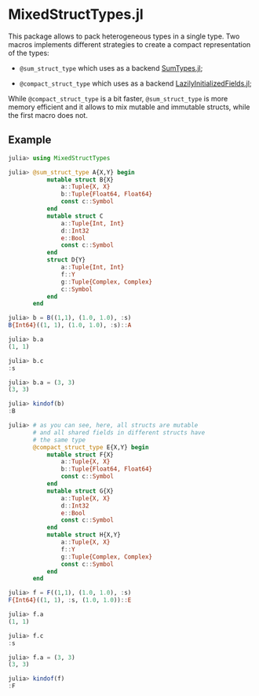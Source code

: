 # MixedStructTypes.jl

This package allows to pack heterogeneous types in a single type. Two macros implements different
strategies to create a compact representation of the types:

- `@sum_struct_type`  which uses as a backend [SumTypes.jl](https://github.com/MasonProtter/SumTypes.jl);

- `@compact_struct_type` which uses as a backend [LazilyInitializedFields.jl](https://github.com/KristofferC/LazilyInitializedFields.jl);

While `@compact_struct_type` is a bit faster, `@sum_struct_type` is more memory efficient and it allows to mix
mutable and immutable structs, while the first macro does not.

## Example

```julia
julia> using MixedStructTypes

julia> @sum_struct_type A{X,Y} begin
           mutable struct B{X}
               a::Tuple{X, X}
               b::Tuple{Float64, Float64}
               const c::Symbol
           end
           mutable struct C
               a::Tuple{Int, Int}
               d::Int32
               e::Bool
               const c::Symbol
           end
           struct D{Y}
               a::Tuple{Int, Int}
               f::Y
               g::Tuple{Complex, Complex}
               c::Symbol
           end
       end

julia> b = B((1,1), (1.0, 1.0), :s)
B{Int64}((1, 1), (1.0, 1.0), :s)::A

julia> b.a
(1, 1)

julia> b.c
:s

julia> b.a = (3, 3)
(3, 3)

julia> kindof(b)
:B

julia> # as you can see, here, all structs are mutable
       # and all shared fields in different structs have
       # the same type
       @compact_struct_type E{X,Y} begin
           mutable struct F{X}
               a::Tuple{X, X}
               b::Tuple{Float64, Float64}
               const c::Symbol
           end
           mutable struct G{X}
               a::Tuple{X, X}
               d::Int32
               e::Bool
               const c::Symbol
           end
           mutable struct H{X,Y}
               a::Tuple{X, X}
               f::Y
               g::Tuple{Complex, Complex}
               const c::Symbol
           end
       end

julia> f = F((1,1), (1.0, 1.0), :s)
F{Int64}((1, 1), :s, (1.0, 1.0))::E

julia> f.a
(1, 1)

julia> f.c
:s

julia> f.a = (3, 3)
(3, 3)

julia> kindof(f)
:F
```
